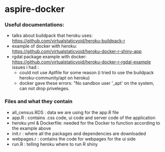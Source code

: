 # aspire-docker

### Useful documentations: 
- talks about buildpack that heroku uses: https://github.com/virtualstaticvoid/heroku-buildpack-r
- example of docker with heroku: https://github.com/virtualstaticvoid/heroku-docker-r-shiny-app
- rgdal package example with docker: https://github.com/virtualstaticvoid/heroku-docker-r-rgdal-example
   issues i had : 
   - could not use Aptfile for some reason (i tried to use the buildpack heroku-community/apt on heroku)
   - docker gave these errors: "No sandbox user '_apt' on the system, can not drop priveleges.

### Files and what they contain
- all_census.RDS : data we are using for the app.R file
- app.R : contains .css code, ui code and server code of the application
- heroku.yml & Dockerfile: needed for the Docker to function according to the example above
- init.r : where all the packages and dependencies are downloaded 
- webpages.r : contains the code for webpages for the ui side
- run.R : telling heroku where to run R shiny
